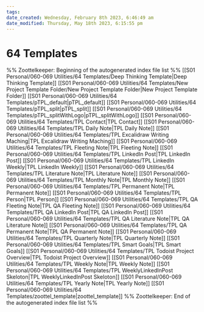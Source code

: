 ```yaml
---
tags: 
date_created: Wednesday, February 8th 2023, 6:46:49 am
date_modified: Thursday, May 18th 2023, 6:15:55 pm
---
```

# 64 Templates
%% Zoottelkeeper: Beginning of the autogenerated index file list  %%
 [[S01 Personal/060-069 Utilities/64 Templates/Deep Thinking Template|Deep Thinking Template]]
 [[S01 Personal/060-069 Utilities/64 Templates/New Project Template Folder/New Project Template Folder|New Project Template Folder]]
 [[S01 Personal/060-069 Utilities/64 Templates/pTPL_default|pTPL_default]]
 [[S01 Personal/060-069 Utilities/64 Templates/pTPL_split|pTPL_split]]
 [[S01 Personal/060-069 Utilities/64 Templates/pTPL_splitWithLogo|pTPL_splitWithLogo]]
 [[S01 Personal/060-069 Utilities/64 Templates/TPL Contact|TPL Contact]]
 [[S01 Personal/060-069 Utilities/64 Templates/TPL Daily Note|TPL Daily Note]]
 [[S01 Personal/060-069 Utilities/64 Templates/TPL Excalidraw Writing Maching|TPL Excalidraw Writing Maching]]
 [[S01 Personal/060-069 Utilities/64 Templates/TPL Fleeting Note|TPL Fleeting Note]]
 [[S01 Personal/060-069 Utilities/64 Templates/TPL LinkedIn Post|TPL LinkedIn Post]]
 [[S01 Personal/060-069 Utilities/64 Templates/TPL LinkedIn Weekly|TPL LinkedIn Weekly]]
 [[S01 Personal/060-069 Utilities/64 Templates/TPL Literature Note|TPL Literature Note]]
 [[S01 Personal/060-069 Utilities/64 Templates/TPL Monthly Note|TPL Monthly Note]]
 [[S01 Personal/060-069 Utilities/64 Templates/TPL Permanent Note|TPL Permanent Note]]
 [[S01 Personal/060-069 Utilities/64 Templates/TPL Person|TPL Person]]
 [[S01 Personal/060-069 Utilities/64 Templates/TPL QA Fleeting Note|TPL QA Fleeting Note]]
 [[S01 Personal/060-069 Utilities/64 Templates/TPL QA LinkedIn Post|TPL QA LinkedIn Post]]
 [[S01 Personal/060-069 Utilities/64 Templates/TPL QA Literature Note|TPL QA Literature Note]]
 [[S01 Personal/060-069 Utilities/64 Templates/TPL QA Permanent Note|TPL QA Permanent Note]]
 [[S01 Personal/060-069 Utilities/64 Templates/TPL Quarterly Note|TPL Quarterly Note]]
 [[S01 Personal/060-069 Utilities/64 Templates/TPL Smart Goals|TPL Smart Goals]]
 [[S01 Personal/060-069 Utilities/64 Templates/TPL Todoist Project Overview|TPL Todoist Project Overview]]
 [[S01 Personal/060-069 Utilities/64 Templates/TPL Weekly Note|TPL Weekly Note]]
 [[S01 Personal/060-069 Utilities/64 Templates/TPL WeeklyLinkedInPost Skeloton|TPL WeeklyLinkedInPost Skeloton]]
 [[S01 Personal/060-069 Utilities/64 Templates/TPL Yearly Note|TPL Yearly Note]]
 [[S01 Personal/060-069 Utilities/64 Templates/zoottel_template|zoottel_template]]
%% Zoottelkeeper: End of the autogenerated index file list  %%
